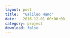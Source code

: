 ```yaml
---
layout: post
title:  "Galileo Hand"
date:   2016-12-01 00:00:00
category: project
download: false
---
```


